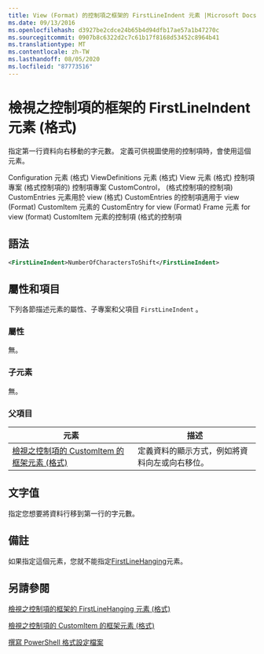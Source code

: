 ```yaml
---
title: View (Format) 的控制項之框架的 FirstLineIndent 元素 |Microsoft Docs
ms.date: 09/13/2016
ms.openlocfilehash: d3927be2cdce24b65b4d94dfb17ae57a1b47270c
ms.sourcegitcommit: 0907b8c6322d2c7c61b17f8168d53452c8964b41
ms.translationtype: MT
ms.contentlocale: zh-TW
ms.lasthandoff: 08/05/2020
ms.locfileid: "87773516"
---
```

# <a name="firstlineindent-element-for-frame-for-controls-for-view-format"></a>檢視之控制項的框架的 FirstLineIndent 元素 (格式)

指定第一行資料向右移動的字元數。 定義可供視圖使用的控制項時，會使用這個元素。

Configuration 元素 (格式) ViewDefinitions 元素 (格式) View 元素 (格式) 控制項專案 (格式控制項的) 控制項專案 CustomControl， (格式控制項的控制項) CustomEntries 元素用於 view (格式) CustomEntries 的控制項適用于 view (Format) CustomItem 元素的 CustomEntry for view (Format) Frame 元素 for view (format) CustomItem 元素的控制項 (格式的控制項

## <a name="syntax"></a>語法

```xml
<FirstLineIndent>NumberOfCharactersToShift</FirstLineIndent>
```

## <a name="attributes-and-elements"></a>屬性和項目

下列各節描述元素的屬性、子專案和父項目 `FirstLineIndent` 。

### <a name="attributes"></a>屬性

無。

### <a name="child-elements"></a>子元素

無。

### <a name="parent-elements"></a>父項目

|元素|描述|
|-------------|-----------------|
|[檢視之控制項的 CustomItem 的框架元素 (格式)](./frame-element-for-customitem-for-controls-for-view-format.md)|定義資料的顯示方式，例如將資料向左或向右移位。|

## <a name="text-value"></a>文字值

指定您想要將資料行移到第一行的字元數。

## <a name="remarks"></a>備註

如果指定這個元素，您就不能指定[FirstLineHanging](./firstlinehanging-element-for-frame-for-controls-for-view-format.md)元素。

## <a name="see-also"></a>另請參閱

[檢視之控制項的框架的 FirstLineHanging 元素 (格式)](./firstlinehanging-element-for-frame-for-controls-for-view-format.md)

[檢視之控制項的 CustomItem 的框架元素 (格式)](./frame-element-for-customitem-for-controls-for-view-format.md)

[撰寫 PowerShell 格式設定檔案](./writing-a-powershell-formatting-file.md)
